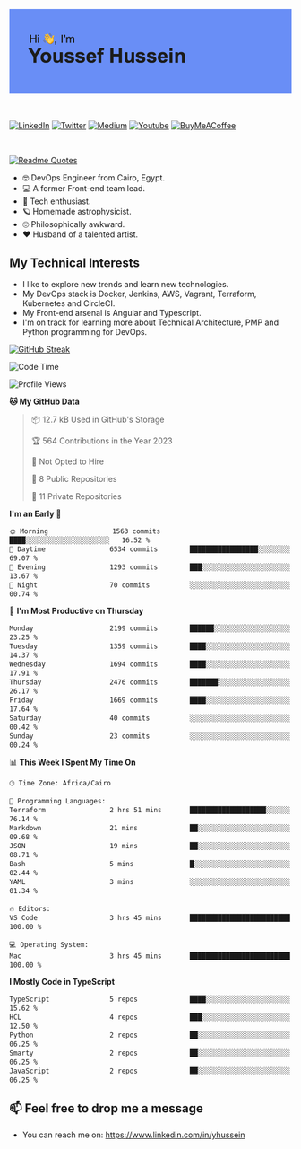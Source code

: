 [![Youssef's GitHub Banner](./assets/youssef-hussein.png)](https://github.com/yorki404)

</br>

[![LinkedIn](https://img.shields.io/badge/linkedin-%230077B5.svg?style=for-the-badge&logo=linkedin&logoColor=white)](https://www.linkedin.com/in/yhussein/)
[![Twitter](https://img.shields.io/badge/devqik_-%231DA1F2.svg?style=for-the-badge&logo=Twitter&logoColor=white)](https://twitter.com/devqik_)
[![Medium](https://img.shields.io/badge/Medium-12100E?style=for-the-badge&logo=medium&logoColor=white)](https://medium.com/@devqik)
[![Youtube](https://img.shields.io/badge/YouTube-FF0000?style=for-the-badge&logo=youtube&logoColor=white)](https://www.youtube.com/@devqik)
[![BuyMeACoffee](https://img.shields.io/badge/Buy%20Me%20a%20Coffee-ffdd00?style=for-the-badge&logo=buy-me-a-coffee&logoColor=black)](https://www.buymeacoffee.com/devqik)

</br>

[![Readme Quotes](https://quotes-github-readme.vercel.app/api?type=horizontal&theme=dark)](https://github.com/piyushsuthar/github-readme-quotes)


- :nerd_face: DevOps Engineer from Cairo, Egypt.
- :computer: A former Front-end team lead.
- :satellite: Tech enthusiast.
- :ringed_planet: Homemade astrophysicist.
- :roll_eyes: Philosophically awkward.
- :heart: Husband of a talented artist.

## My Technical Interests

- I like to explore new trends and learn new technologies.
- My DevOps stack is Docker, Jenkins, AWS, Vagrant, Terraform, Kubernetes and CircleCI.
- My Front-end arsenal is Angular and Typescript.
- I'm on track for learning more about Technical Architecture, PMP and Python programming for DevOps.

[![GitHub Streak](https://github-readme-streak-stats.herokuapp.com/?user=devqik&theme=dark)](https://git.io/streak-stats)

<!--START_SECTION:waka-->
![Code Time](http://img.shields.io/badge/Code%20Time-567%20hrs%2026%20mins-blue)

![Profile Views](http://img.shields.io/badge/Profile%20Views-0-blue)

**🐱 My GitHub Data** 

> 📦 12.7 kB Used in GitHub's Storage 
 > 
> 🏆 564 Contributions in the Year 2023
 > 
> 🚫 Not Opted to Hire
 > 
> 📜 8 Public Repositories 
 > 
> 🔑 11 Private Repositories 
 > 
**I'm an Early 🐤** 

```text
🌞 Morning                1563 commits        ████░░░░░░░░░░░░░░░░░░░░░   16.52 % 
🌆 Daytime                6534 commits        █████████████████░░░░░░░░   69.07 % 
🌃 Evening                1293 commits        ███░░░░░░░░░░░░░░░░░░░░░░   13.67 % 
🌙 Night                  70 commits          ░░░░░░░░░░░░░░░░░░░░░░░░░   00.74 % 
```
📅 **I'm Most Productive on Thursday** 

```text
Monday                   2199 commits        ██████░░░░░░░░░░░░░░░░░░░   23.25 % 
Tuesday                  1359 commits        ████░░░░░░░░░░░░░░░░░░░░░   14.37 % 
Wednesday                1694 commits        ████░░░░░░░░░░░░░░░░░░░░░   17.91 % 
Thursday                 2476 commits        ███████░░░░░░░░░░░░░░░░░░   26.17 % 
Friday                   1669 commits        ████░░░░░░░░░░░░░░░░░░░░░   17.64 % 
Saturday                 40 commits          ░░░░░░░░░░░░░░░░░░░░░░░░░   00.42 % 
Sunday                   23 commits          ░░░░░░░░░░░░░░░░░░░░░░░░░   00.24 % 
```


📊 **This Week I Spent My Time On** 

```text
🕑︎ Time Zone: Africa/Cairo

💬 Programming Languages: 
Terraform                2 hrs 51 mins       ███████████████████░░░░░░   76.14 % 
Markdown                 21 mins             ██░░░░░░░░░░░░░░░░░░░░░░░   09.68 % 
JSON                     19 mins             ██░░░░░░░░░░░░░░░░░░░░░░░   08.71 % 
Bash                     5 mins              █░░░░░░░░░░░░░░░░░░░░░░░░   02.44 % 
YAML                     3 mins              ░░░░░░░░░░░░░░░░░░░░░░░░░   01.34 % 

🔥 Editors: 
VS Code                  3 hrs 45 mins       █████████████████████████   100.00 % 

💻 Operating System: 
Mac                      3 hrs 45 mins       █████████████████████████   100.00 % 
```

**I Mostly Code in TypeScript** 

```text
TypeScript               5 repos             ████░░░░░░░░░░░░░░░░░░░░░   15.62 % 
HCL                      4 repos             ███░░░░░░░░░░░░░░░░░░░░░░   12.50 % 
Python                   2 repos             ██░░░░░░░░░░░░░░░░░░░░░░░   06.25 % 
Smarty                   2 repos             ██░░░░░░░░░░░░░░░░░░░░░░░   06.25 % 
JavaScript               2 repos             ██░░░░░░░░░░░░░░░░░░░░░░░   06.25 % 
```




<!--END_SECTION:waka-->

## 📫 Feel free to drop me a message
- You can reach me on: https://www.linkedin.com/in/yhussein
